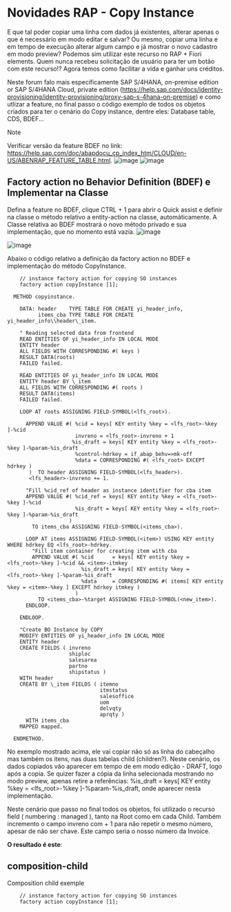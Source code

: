 # Novidades RAP - Copy Instance
E que tal poder copiar uma linha com dados já existentes, alterar apenas o que é necessário em modo editar e salvar? Ou mesmo, copiar uma linha e em tempo de execução alterar algum campo e já mostrar o novo cadastro em modo preview? Podemos sim utilizar este recurso no RAP + Fiori elements. Quem nunca recebeu solicitação de usuário para ter um botão com este recurso!? Agora temos como facilitar a vida e ganhar uns créditos.

Neste forum falo mais especificamente SAP S/4HANA, on-premise edition or SAP S/4HANA Cloud, private edition (https://help.sap.com/docs/identity-provisioning/identity-provisioning/proxy-sap-s-4hana-on-premise) e como utlizar a feature, no final passo o código exemplo de todos os objetos criados para ter o cenário do Copy instance, dentre eles: Database table, CDS, BDEF...

> [!NOTE]
> Verificar versão da feature BDEF no link: https://help.sap.com/doc/abapdocu_cp_index_htm/CLOUD/en-US/ABENRAP_FEATURE_TABLE.html.
![image](https://github.com/user-attachments/assets/108242d1-6313-47e0-ad87-509b88fd0a18)
![image](https://github.com/user-attachments/assets/4d0015cc-0087-42cf-bf93-cab7670e4fec)

## Factory action no Behavior Definition (BDEF) e Implementar na Classe
Defina a feature no BDEF, clique CTRL + 1 para abrir o Quick assist e definir na classe o método relativo a entity-action na classe, automáticamente. A Classe relativa ao BDEF mostrará o novo método privado e sua implementação, que no momento está vazia.
![image](https://github.com/user-attachments/assets/b4f70d63-4c95-4098-b123-7aa3f643252f)

![image](https://github.com/user-attachments/assets/d697f799-3865-425b-a118-a79eb8c3dcd8)

Abaixo o código relativo a definição da factory action no BDEF e implementação do método CopyInstance.

```
    // instance factory action for copying SO instances
    factory action copyInstance [1];
```

```
  METHOD copyinstance.

    DATA: header    TYPE TABLE FOR CREATE yi_header_info,
          items_cba TYPE TABLE FOR CREATE yi_header_info\\header\_item.

    " Reading selected data from frontend
    READ ENTITIES OF yi_header_info IN LOCAL MODE
    ENTITY header
    ALL FIELDS WITH CORRESPONDING #( keys )
    RESULT DATA(roots)
    FAILED failed.

    READ ENTITIES OF yi_header_info IN LOCAL MODE
    ENTITY header BY \_item
    ALL FIELDS WITH CORRESPONDING #( roots )
    RESULT DATA(items)
    FAILED failed.

    LOOP AT roots ASSIGNING FIELD-SYMBOL(<lfs_root>).

      APPEND VALUE #( %cid = keys[ KEY entity %key = <lfs_root>-%key ]-%cid
                      invreno = <lfs_root>-invreno + 1
                     %is_draft = keys[ KEY entity %key = <lfs_root>-%key ]-%param-%is_draft
                      %control-hdrkey = if_abap_behv=>mk-off
                      %data = CORRESPONDING #( <lfs_root> EXCEPT hdrkey )
       )  TO header ASSIGNING FIELD-SYMBOL(<lfs_header>).
       <lfs_header>-invreno += 1.

      "Fill %cid_ref of header as instance identifier for cba item
      APPEND VALUE #( %cid_ref = keys[ KEY entity %key = <lfs_root>-%key ]-%cid
                      %is_draft = keys[ KEY entity %key = <lfs_root>-%key ]-%param-%is_draft
                    )
        TO items_cba ASSIGNING FIELD-SYMBOL(<items_cba>).

      LOOP AT items ASSIGNING FIELD-SYMBOL(<item>) USING KEY entity WHERE hdrkey EQ <lfs_root>-hdrkey.
        "Fill item container for creating item with cba
        APPEND VALUE #( %cid      = keys[ KEY entity %key = <lfs_root>-%key ]-%cid && <item>-itmkey
                        %is_draft = keys[ KEY entity %key = <lfs_root>-%key ]-%param-%is_draft
                        %data     = CORRESPONDING #( items[ KEY entity %key = <item>-%key ] EXCEPT hdrkey itmkey )
                      )
          TO <items_cba>-%target ASSIGNING FIELD-SYMBOL(<new_item>).
      ENDLOOP.

    ENDLOOP.

    "Create BO Instance by COPY
    MODIFY ENTITIES OF yi_header_info IN LOCAL MODE
    ENTITY header
    CREATE FIELDS ( invreno
                    shiploc
                    salesarea
                    partno
                    shipstatus )
    WITH header
    CREATE BY \_item FIELDS ( itemno
                              itmstatus
                              salesoffice
                              uom
                              delvqty
                              aprqty )
      WITH items_cba
    MAPPED mapped.

  ENDMETHOD.

```
No exemplo mostrado acima, ele vai copiar não só as linha do cabeçalho mas também os itens, nas duas tabelas child (children?).
Neste cenário, os dados copiados vão aparecer em tempo de em modo edição - DRAFT, logo após a copia. Se quizer fazer a cópia da linha selecionada mostrando no modo preview, apenas retire a referências: %is_draft = keys[ KEY entity %key = <lfs_root>-%key ]-%param-%is_draft, onde aparecer nesta implementação.

Neste cenário que passo no final todos os objetos, foi utilizado o recurso field ( numbering : managed ), tanto na Root como em cada Child. Também incremento o campo invreno com + 1 para não repetir o mesmo número, apesar de não ser chave. Este campo seria o nosso número da Invoice.

**O resultado é este**:

## composition-child
Composition child exemple
```
    // instance factory action for copying SO instances
    factory action copyInstance [1];
```
